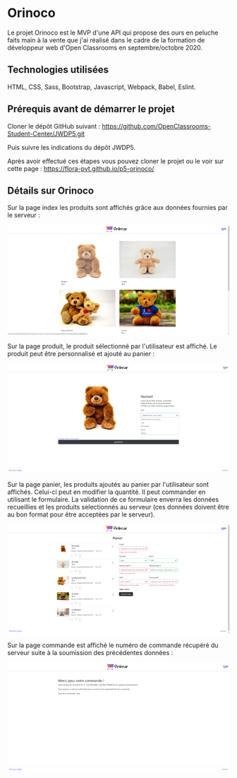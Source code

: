 # Orinoco

Le projet Orinoco est le MVP d'une API qui propose des ours en peluche faits main à la vente que j'ai réalisé dans le cadre de la formation de développeur web d'Open Classrooms en septembre/octobre 2020.


## Technologies utilisées

HTML, CSS, Sass, Bootstrap, Javascript, Webpack, Babel, Eslint.


## Prérequis avant de démarrer le projet

Cloner le dépôt GitHub suivant : https://github.com/OpenClassrooms-Student-Center/JWDP5.git

Puis suivre les indications du dépôt JWDP5.

Après avoir effectué ces étapes vous pouvez cloner le projet ou le voir sur cette page : https://flora-pvt.github.io/p5-orinoco/


## Détails sur Orinoco

Sur la page index les produits sont affichés grâce aux données fournies par le serveur :

![page index](https://raw.githubusercontent.com/Flora-Pvt/p5-orinoco/master/src/static/images/index.png)

Sur la page produit, le produit sélectionné par l'utilisateur est affiché. Le produit peut être personnalisé et ajouté au panier : 

![page produit](https://raw.githubusercontent.com/Flora-Pvt/p5-orinoco/master/src/static/images/produit.png)

Sur la page panier, les produits ajoutés au panier par l'utilisateur sont affichés. Celui-ci peut en modifier la quantité. 
Il peut commander en utilisant le formulaire. La validation de ce formulaire enverra les données recueillies et les produits selectionnés au serveur (ces données doivent être au bon format pour être acceptées par le serveur).

![page panier](https://raw.githubusercontent.com/Flora-Pvt/p5-orinoco/master/src/static/images/panier.png)

Sur la page commande est affiché le numéro de commande récupéré du serveur suite à la soumission des précédentes données :

![page commande](https://raw.githubusercontent.com/Flora-Pvt/p5-orinoco/master/src/static/images/commande.png)
